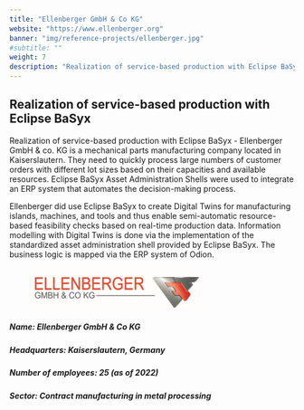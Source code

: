 ```yaml
---
title: "Ellenberger GmbH & Co KG"
website: "https://www.ellenberger.org"
banner: "img/reference-projects/ellenberger.jpg"
#subtitle: ""
weight: 7
description: "Realization of service-based production with Eclipse BaSyx"
---
```


<div class="row">
    <div class=""><h2>Realization of service-based production with Eclipse BaSyx</h2></div>
    <p>Realization of service-based production with Eclipse BaSyx - Ellenberger GmbH & co. KG is a mechanical parts manufacturing company located in Kaiserslautern. They need to quickly process large numbers of customer orders with different lot sizes based on their capacities and available resources. Eclipse BaSyx Asset Administration Shells were used to integrate an ERP system that automates the decision-making process.</p>
    <p>Ellenberger did use Eclipse BaSyx to create Digital Twins for manufacturing islands, machines, and tools and thus enable semi-automatic resource-based feasibility checks based on real-time production data. Information modelling with Digital Twins is done via the implementation of the standardized asset administration shell provided by Eclipse BaSyx. The business logic is mapped via the ERP system of Odion.</p>
</div>
<div class="row" style="padding-bottom:15px;">
    <figure class="img-right"><img src="./img/Ellenberger_logo.png"></figure>
    <h5>Name:                Ellenberger GmbH & Co KG</h5>
    <h5>Headquarters:        Kaiserslautern, Germany</h5>
    <h5>Number of employees: 25 (as of 2022)</h5>
    <h5>Sector:              Contract manufacturing in metal processing</h5>
</div>


